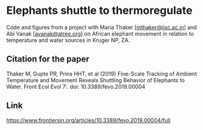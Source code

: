# Elephants shuttle to thermoregulate

Code and figures from a project with Maria Thaker [mthaker@iisc.ac.in] and Abi Vanak [avanak@atree.org] on African elephant movement in relation to temperature and water sources in Kruger NP, ZA.

## Citation for the paper 
Thaker M, Gupte PR, Prins HHT, et al (2019) Fine-Scale Tracking of Ambient Temperature and Movement Reveals Shuttling Behavior of Elephants to Water. Front Ecol Evol 7:. doi: 10.3389/fevo.2019.00004

## Link
https://www.frontiersin.org/articles/10.3389/fevo.2019.00004/full
